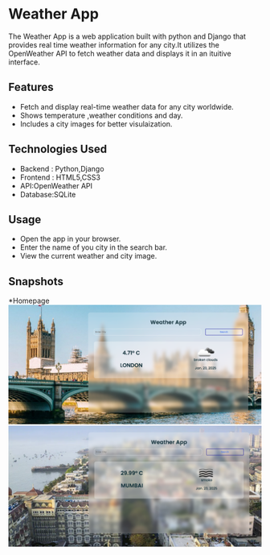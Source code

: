 # Weather App
The Weather App is a web application built with python and Django that provides real time weather information for any city.It utilizes the OpenWeather API to fetch weather data and displays it in an ituitive interface.

## Features
* Fetch and display real-time weather data for any city worldwide.
* Shows temperature ,weather conditions and day.
* Includes a city images for better visulaization.

## Technologies Used
* Backend : Python,Django
* Frontend : HTML5,CSS3
* API:OpenWeather API
* Database:SQLite

## Usage 
* Open the app in your browser.
* Enter the name of you city in the search bar.
* View the current weather and city image.

## Snapshots 
*Homepage
![home page](https://github.com/Prajakta17-bod/WeatherApp/blob/main/screenshots/homepage%20london.png?raw=true)
![home page]( https://github.com/Prajakta17-bod/WeatherApp/blob/main/screenshots/mumbai.png?raw=true)

